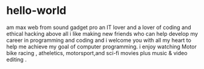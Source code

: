 # hello-world 
am max web from sound gadget pro an IT lover and a lover of coding and ethical hacking
above all i like making new friends who can help develop my career in programming and coding and 
i welcome you with all my heart to help me achieve my goal of computer programming.
i enjoy watching Motor bike racing , atheletics, motorsport,and sci-fi movies plus music & video editing .
